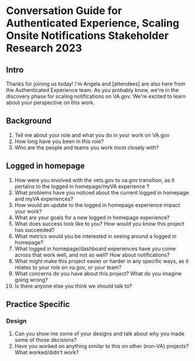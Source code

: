 # Conversation Guide for Authenticated Experience, Scaling Onsite Notifications Stakeholder Research 2023

## Intro

Thanks for joining us today! I'm Angela and [attendees] are also here from the Authenticated Experience team. As you probably know, we're in the discovery phase for scaling notifications on VA.gov.  We're excited to learn about your perspective on this work.

## Background
1. Tell me about your role and what you do in your work on VA.gov
2. How long have you been in this role?
3. Who are the people and teams you work most closely with?

## Logged in homepage
1. How were you involved with the vets.gov to va.gov transition, as it pertains to the logged in homepage/myVA experience ?
2. What problems have you noticed about the current logged in homepage and myVA experiences?
3. How would an update to the logged in homepage experience impact your work?
4. What are your goals for a new logged in homepage experience?
5. What does success look like to you? How would you know this project has succeeded?
6. What metrics would you be interested in seeing around a logged in homepage?
7. What logged in homepage/dashboard experiences have you come across that work well, and not so well? How about notifications?
8. What might make this project easier or harder in any specific ways, as it relates to your role on va.gov, or your team?
9. What concerns do you have about this project? What do you imagine going wrong? 
10. Is there anyone else you think we should talk to?

## Practice Specific

### Design
1. Can you show me some of your designs and talk about why you made some of those decisions?
2. Have you worked on anything similar to this on other (non-VA) projects? What worked/didn't work?
